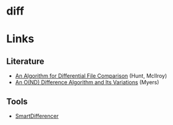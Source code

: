 # diff

# Links

## Literature

- [An Algorithm for Differential File Comparison](http://www.cs.dartmouth.edu/~doug/diff.pdf) (Hunt, McIlroy)
- [An O(ND) Difference Algorithm and Its Variations](http://www.xmailserver.org/diff2.pdf) (Myers)

## Tools

- [SmartDifferencer](http://www.semanticdesigns.com/Products/SmartDifferencer/)
